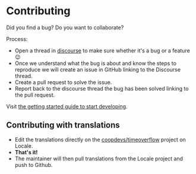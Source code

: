 # Contributing

Did you find a bug? Do you want to collaborate?

Process:
* Open a thread in [discourse](https://community.coopdevs.org/c/timeoverflow) to make sure whether it's a bug or a feature :wink:
* Once we understand what the bug is about and know the steps to reproduce we will create an issue in GitHub linking to the Discourse thread.
* Create a pull request to solve the issue.
* Report back to the discourse thread the bug has been solved linking to the pull request.

Visit [the getting started guide to start developing](https://github.com/coopdevs/timeoverflow/wiki/Getting-started).

## Contributing with translations

- Edit the translations directly on the [coopdevs/timeoverflow](https://www.localeapp.com/projects/10031) project on Locale.
- **That's it!**
- The maintainer will then pull translations from the Locale project and push to Github.
